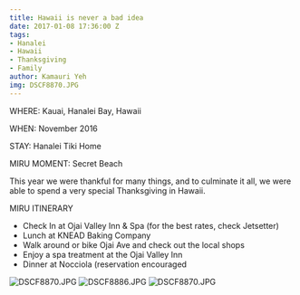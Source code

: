 ```yaml
---
title: Hawaii is never a bad idea
date: 2017-01-08 17:36:00 Z
tags:
- Hanalei
- Hawaii
- Thanksgiving
- Family
author: Kamauri Yeh
img: DSCF8870.JPG
---
```


WHERE: Kauai, Hanalei Bay, Hawaii 

WHEN: November 2016 

STAY: Hanalei Tiki Home
 
MIRU MOMENT: Secret Beach

This year we were thankful for many things, and to culminate it all, we were able to spend a very special Thanksgiving in Hawaii. 

MIRU ITINERARY 
* Check In at Ojai Valley Inn & Spa (for the best rates, check Jetsetter) 
* Lunch at KNEAD Baking Company 
* Walk around or bike Ojai Ave and check out the local shops 
* Enjoy a spa treatment at the Ojai Valley Inn
* Dinner at Nocciola (reservation encouraged

![DSCF8870.JPG](/uploads/DSCF8870.JPG)
![DSCF8886.JPG](/uploads/DSCF8886.JPG)
![DSCF8870.JPG](/uploads/DSCF8870.JPG)